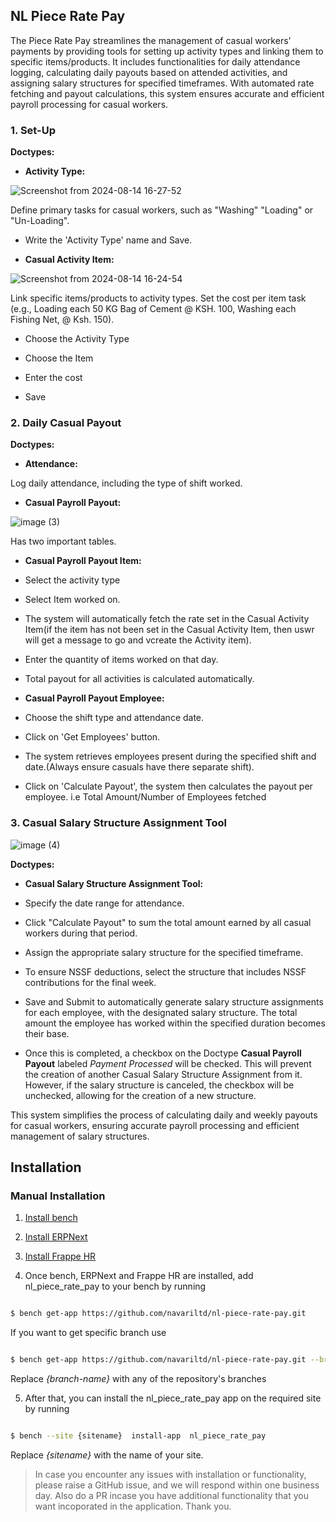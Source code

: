 
## NL Piece Rate Pay

  

The Piece Rate Pay streamlines the management of casual workers' payments by providing tools for setting up activity types and linking them to specific items/products. It includes functionalities for daily attendance logging, calculating daily payouts based on attended activities, and assigning salary structures for specified timeframes. With automated rate fetching and payout calculations, this system ensures accurate and efficient payroll processing for casual workers.

### 1. Set-Up

  

**Doctypes:**

  

-  **Activity Type:**

![Screenshot from 2024-08-14 16-27-52](https://github.com/user-attachments/assets/7c6d7da4-ed24-4d6d-9a74-6e57463aaa97)

  

Define primary tasks for casual workers, such as "Washing" "Loading" or "Un-Loading".

- Write the 'Activity Type' name and Save.

-  **Casual Activity Item:**

![Screenshot from 2024-08-14 16-24-54](https://github.com/user-attachments/assets/8930c6a9-944d-467b-95dd-34ebc8ca509c)

  

Link specific items/products to activity types. Set the cost per item task (e.g., Loading each 50 KG Bag of Cement @ KSH. 100, Washing each Fishing Net, @ Ksh. 150).<br/>

  
  

- Choose the Activity Type

- Choose the Item

- Enter the cost

- Save

### 2. Daily Casual Payout

  

**Doctypes:**

  

-  **Attendance:**

Log daily attendance, including the type of shift worked.

-  **Casual Payroll Payout:**

![image (3)](https://github.com/user-attachments/assets/66dae217-e76b-4c4a-a13f-a1931cefc658)


Has two important tables.

- **Casual Payroll Payout Item:**

- Select the activity type

- Select Item worked on.

- The system will automatically fetch the rate set in the Casual Activity Item(if the item has not been set in the Casual Activity Item, then uswr will get a message to go and vcreate the Activity item).

- Enter the quantity of items worked on that day.

- Total payout for all activities is calculated automatically.

- **Casual Payroll Payout Employee:**

- Choose the shift type and attendance date.

- Click on 'Get Employees' button.

- The system retrieves employees present during the specified shift and date.(Always ensure casuals have there separate shift).

- Click on 'Calculate Payout', the system then calculates the payout per employee. i.e Total Amount/Number of Employees fetched

  

### 3. Casual Salary Structure Assignment Tool

  
  
![image (4)](https://github.com/user-attachments/assets/a173690d-0eb6-4137-9856-02a813d00274)


**Doctypes:**

  

-  **Casual Salary Structure Assignment Tool:**

- Specify the date range for attendance.

- Click "Calculate Payout" to sum the total amount earned by all casual workers during that period.

- Assign the appropriate salary structure for the specified timeframe.

- To ensure NSSF deductions, select the structure that includes NSSF contributions for the final week.

- Save and Submit to automatically generate salary structure assignments for each employee, with the designated salary structure. The total amount the employee has worked within the specified duration becomes their base.
- Once this is completed, a checkbox on the Doctype **Casual Payroll Payout** labeled _Payment Processed_ will be checked. This will prevent the creation of another Casual Salary Structure Assignment from it.
However, if the salary structure is canceled, the checkbox will be unchecked, allowing for the creation of a new structure.
  

This system simplifies the process of calculating daily and weekly payouts for casual workers, ensuring accurate payroll processing and efficient management of salary structures.

  

## Installation

### Manual Installation

1. [Install bench](https://github.com/frappe/bench)

2. [Install ERPNext](https://github.com/frappe/erpnext#installation)

3. [Install Frappe HR](https://github.com/frappe/hrms)

4. Once bench, ERPNext and Frappe HR are installed, add nl_piece_rate_pay to your bench by running

```sh

$ bench get-app https://github.com/navariltd/nl-piece-rate-pay.git

```

If you want to get specific branch use

```sh

$ bench get-app https://github.com/navariltd/nl-piece-rate-pay.git --branch {branch-name}

```

Replace <i>{branch-name}</i> with any of the repository's branches

5. After that, you can install the nl_piece_rate_pay app on the required site by running

```sh

$ bench --site {sitename}  install-app  nl_piece_rate_pay

```

Replace <i>{sitename}</i> with the name of your site.

>In case you encounter any issues with installation or functionality, please raise a GitHub issue, and we will respond within one business day.
>Also do a PR incase you have additional functionality that you want incoporated in the application.
>Thank you.
